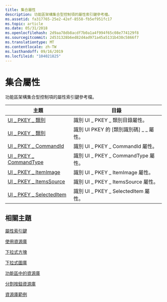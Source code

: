 ```yaml
---
title: 集合屬性
description: 功能區架構集合型控制項的屬性索引鍵參考檔。
ms.assetid: fa317765-25e2-42ef-8558-fb5ef951fc17
ms.topic: article
ms.date: 05/31/2018
ms.openlocfilehash: 2d9aa78db8acdf7b0a1a4f994f65c08e774129f8
ms.sourcegitcommit: 2d531328b6ed82d4ad971a45a5131b430c5866f7
ms.translationtype: MT
ms.contentlocale: zh-TW
ms.lasthandoff: 09/16/2019
ms.locfileid: "104021825"
---
```

# <a name="collection-properties"></a>集合屬性

功能區架構集合型控制項的屬性索引鍵參考檔。



| 主題                                                                                | 目錄                                                   |
|--------------------------------------------------------------------------------------|------------------------------------------------------------|
| [UI \_ PKEY \_ 類別](windowsribbon-reference-properties-uipkey-categories.md)     | 識別 UI \_ PKEY \_ 類別目錄屬性。<br/>   |
| [UI \_ PKEY \_ 類別](windowsribbon-reference-properties-uipkey-categoryid.md)     | 識別 UI PKEY 的 [類別識別碼] \_ \_ 屬性。<br/>   |
| [UI \_ PKEY \_ CommandId](windowsribbon-reference-properties-uipkey-commandid.md)       | 識別 UI \_ PKEY \_ CommandId 屬性。<br/>    |
| [UI \_ PKEY \_ CommandType](windowsribbon-reference-properties-uipkey-commandtype.md)   | 識別 UI \_ PKEY \_ CommandType 屬性。<br/>  |
| [UI \_ PKEY \_ ItemImage](windowsribbon-reference-properties-uipkey-itemimage.md)       | 識別 UI \_ PKEY \_ ItemImage 屬性。<br/>    |
| [UI \_ PKEY \_ ItemsSource](windowsribbon-reference-properties-uipkey-itemssource.md)   | 識別 UI \_ PKEY \_ ItemsSource 屬性。<br/>  |
| [UI \_ PKEY \_ SelectedItem](windowsribbon-reference-properties-uipkey-selecteditem.md) | 識別 UI \_ PKEY \_ SelectedItem 屬性。<br/> |



 

## <a name="related-topics"></a>相關主題

<dl> <dt>

[屬性索引鍵](windowsribbon-reference-properties.md)
</dt> <dt>

[使用資源庫](ribbon-controls-galleries.md)
</dt> <dt>

[下拉式方塊](windowsribbon-controls-combobox.md)
</dt> <dt>

[下拉式圖庫](windowsribbon-controls-dropdowngallery.md)
</dt> <dt>

[功能區中的資源庫](windowsribbon-controls-inribbongallery.md)
</dt> <dt>

[分割按鈕資源庫](windowsribbon-controls-splitbuttongallery.md)
</dt> <dt>

[資源庫範例](windowsribbon-gallerysample.md)
</dt> </dl>

 

 





